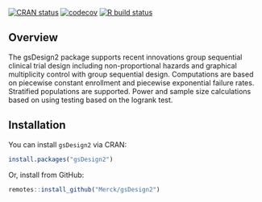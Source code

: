 <!-- badges: start -->
[![CRAN status](https://www.r-pkg.org/badges/version/gsDesign2)](https://CRAN.R-project.org/package=gsDesign2)
[![codecov](https://codecov.io/gh/Merck/gsDesign2/branch/main/graph/badge.svg?token=YGEGEGV3WG)](https://codecov.io/gh/Merck/gsDesign2)
[![R build status](https://github.com/Merck/gsDesign2/workflows/R-CMD-check/badge.svg)](https://github.com/Merck/gsDesign2/actions)
<!-- badges: end -->

## Overview

The gsDesign2 package supports recent innovations group sequential clinical trial design including non-proportional 
hazards and graphical multiplicity control with group sequential design.
Computations are based on piecewise constant enrollment and piecewise exponential failure rates.
Stratified populations are supported. 
Power and sample size calculations based on using testing based on the logrank test.

## Installation

You can install `gsDesign2` via CRAN:

```r
install.packages("gsDesign2")
```

Or, install from GitHub:

```r
remotes::install_github("Merck/gsDesign2")
```




